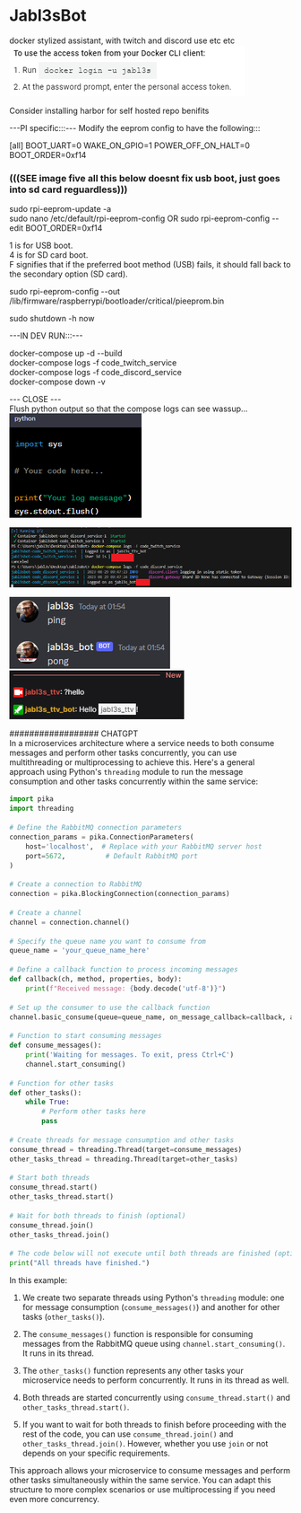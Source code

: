 # Jabl3sBot  
docker stylized assistant, with twitch and discord use etc etc  
![Alt text](assets/images/image.png)  
  
Consider installing harbor for self hosted repo benifits  
  
  
---PI specific:::---  Modify the eeprom config to have the following:::  
  
[all]
BOOT_UART=0
WAKE_ON_GPIO=1
POWER_OFF_ON_HALT=0
BOOT_ORDER=0xf14  

### (((SEE image five all this below doesnt fix usb boot, just goes into sd card reguardless)))

sudo rpi-eeprom-update -a  
sudo nano /etc/default/rpi-eeprom-config OR sudo rpi-eeprom-config --edit
BOOT_ORDER=0xf14  
  
1 is for USB boot.  
4 is for SD card boot.  
F signifies that if the preferred boot method (USB) fails, it should fall back to the secondary option (SD card).  
  
sudo rpi-eeprom-config --out /lib/firmware/raspberrypi/bootloader/critical/pieeprom.bin  
  
sudo shutdown -h now


---IN DEV RUN:::---  

docker-compose up -d --build  
docker-compose logs -f code_twitch_service  
docker-compose logs -f code_discord_service  
docker-compose down -v  

--- CLOSE ---  
Flush python output so that the compose logs can see wassup...  
![Alt text](assets/images/image-1.png)  
  
![Alt text](assets/images/image-2.png)
  
![Alt text](assets/images/image-4.png)  ![Alt text](assets/images/image-3.png)

################## CHATGPT  
In a microservices architecture where a service needs to both consume messages and perform other tasks concurrently, you can use multithreading or multiprocessing to achieve this. Here's a general approach using Python's `threading` module to run the message consumption and other tasks concurrently within the same service:

```python
import pika
import threading

# Define the RabbitMQ connection parameters
connection_params = pika.ConnectionParameters(
    host='localhost',  # Replace with your RabbitMQ server host
    port=5672,          # Default RabbitMQ port
)

# Create a connection to RabbitMQ
connection = pika.BlockingConnection(connection_params)

# Create a channel
channel = connection.channel()

# Specify the queue name you want to consume from
queue_name = 'your_queue_name_here'

# Define a callback function to process incoming messages
def callback(ch, method, properties, body):
    print(f"Received message: {body.decode('utf-8')}")

# Set up the consumer to use the callback function
channel.basic_consume(queue=queue_name, on_message_callback=callback, auto_ack=True)

# Function to start consuming messages
def consume_messages():
    print('Waiting for messages. To exit, press Ctrl+C')
    channel.start_consuming()

# Function for other tasks
def other_tasks():
    while True:
        # Perform other tasks here
        pass

# Create threads for message consumption and other tasks
consume_thread = threading.Thread(target=consume_messages)
other_tasks_thread = threading.Thread(target=other_tasks)

# Start both threads
consume_thread.start()
other_tasks_thread.start()

# Wait for both threads to finish (optional)
consume_thread.join()
other_tasks_thread.join()

# The code below will not execute until both threads are finished (optional)
print("All threads have finished.")
```

In this example:

1. We create two separate threads using Python's `threading` module: one for message consumption (`consume_messages()`) and another for other tasks (`other_tasks()`).

2. The `consume_messages()` function is responsible for consuming messages from the RabbitMQ queue using `channel.start_consuming()`. It runs in its thread.

3. The `other_tasks()` function represents any other tasks your microservice needs to perform concurrently. It runs in its thread as well.

4. Both threads are started concurrently using `consume_thread.start()` and `other_tasks_thread.start()`.

5. If you want to wait for both threads to finish before proceeding with the rest of the code, you can use `consume_thread.join()` and `other_tasks_thread.join()`. However, whether you use `join` or not depends on your specific requirements.

This approach allows your microservice to consume messages and perform other tasks simultaneously within the same service. You can adapt this structure to more complex scenarios or use multiprocessing if you need even more concurrency.